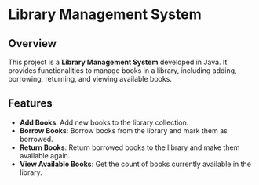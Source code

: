 
# Library Management System

## Overview

This project is a **Library Management System** developed in Java. It provides functionalities to manage books in a library, including adding, borrowing, returning, and viewing available books.

## Features

- **Add Books**: Add new books to the library collection.
- **Borrow Books**: Borrow books from the library and mark them as borrowed.
- **Return Books**: Return borrowed books to the library and make them available again.
- **View Available Books**: Get the count of books currently available in the library.

